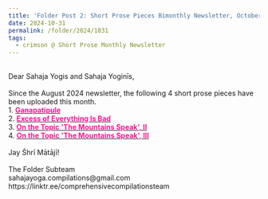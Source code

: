 ```yaml
---
title: 'Folder Post 2: Short Prose Pieces Bimonthly Newsletter, October 2024'
date: 2024-10-31
permalink: /folder/2024/1031
tags:
  - crimson @ Short Prose Monthly Newsletter
---
```


<p>
<br>
Dear Sahaja Yogis and Sahaja Yoginīs,<br>
<br>
Since the August 2024 newsletter, the following 4 short prose pieces have been uploaded this month.<br>
1. <a href="https://seven-teams.github.io/folder/1993-0801-TSW-Ganapatipule-1993-0813-SNA-P6-8"> <font color="DeepPink"><b>Ganapatipule</b></font></a><br>
2. <a href="https://seven-teams.github.io/folder/1999-1201-GT-1999-1200-SA"> <font color="DeepPink"><b>Excess of Everything Is Bad</b></font></a><br>
3. <a href="https://seven-teams.github.io/folder/1999-1201-M-1999-1200-SA"> <font color="DeepPink"><b>On the Topic 'The Mountains Speak', II</b></font></a><br>
4. <a href="https://seven-teams.github.io/folder/1999-1201-SA-1999-1200-SA"> <font color="DeepPink"><b>On the Topic 'The Mountains Speak', III</b></font></a><br>
<br>
Jay Śhrī Mātājī!<br>
<br>
The Folder Subteam<br>
sahajayoga.compilations@gmail.com<br>
https://linktr.ee/comprehensivecompilationsteam<br>
</p>
